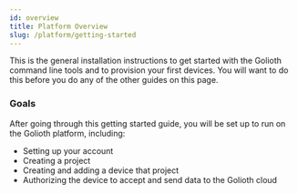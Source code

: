 ```yaml
---
id: overview
title: Platform Overview
slug: /platform/getting-started
---
```


This is the general installation instructions to get started with the Golioth command line tools and to provision your first devices. You will want to do this before you do any of the other guides on this page.

### Goals

After going through this getting started guide, you will be set up to run on the Golioth platform, including:

* Setting up your account
* Creating a project
* Creating and adding a device that project
* Authorizing the device to accept and send data to the Golioth cloud
